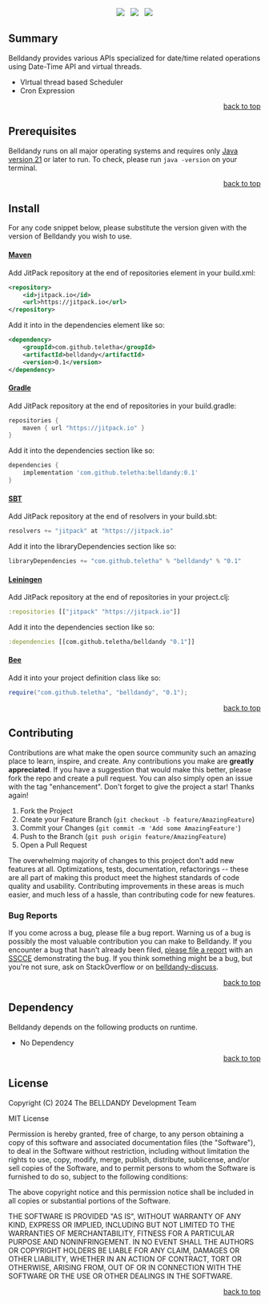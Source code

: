 <p align="center">
    <a href="https://docs.oracle.com/en/java/javase/21/"><img src="https://img.shields.io/badge/Java-Release%2021-green"/></a>
    <span>&nbsp;</span>
    <a href="https://jitpack.io/#teletha/belldandy"><img src="https://img.shields.io/jitpack/v/github/teletha/belldandy?label=Repository&color=green"></a>
    <span>&nbsp;</span>
    <a href="https://teletha.github.io/belldandy"><img src="https://img.shields.io/website.svg?down_color=red&down_message=CLOSE&label=Official%20Site&up_color=green&up_message=OPEN&url=https%3A%2F%2Fteletha.github.io%2Fbelldandy"></a>
</p>

## Summary
Belldandy provides various APIs specialized for date/time related operations using Date-Time API and virtual threads.

- VIrtual thread based Scheduler
- Cron Expression
<p align="right"><a href="#top">back to top</a></p>






## Prerequisites
Belldandy runs on all major operating systems and requires only [Java version 21](https://docs.oracle.com/en/java/javase/21/) or later to run.
To check, please run `java -version` on your terminal.
<p align="right"><a href="#top">back to top</a></p>

## Install
For any code snippet below, please substitute the version given with the version of Belldandy you wish to use.
#### [Maven](https://maven.apache.org/)
Add JitPack repository at the end of repositories element in your build.xml:
```xml
<repository>
    <id>jitpack.io</id>
    <url>https://jitpack.io</url>
</repository>
```
Add it into in the dependencies element like so:
```xml
<dependency>
    <groupId>com.github.teletha</groupId>
    <artifactId>belldandy</artifactId>
    <version>0.1</version>
</dependency>
```
#### [Gradle](https://gradle.org/)
Add JitPack repository at the end of repositories in your build.gradle:
```gradle
repositories {
    maven { url "https://jitpack.io" }
}
```
Add it into the dependencies section like so:
```gradle
dependencies {
    implementation 'com.github.teletha:belldandy:0.1'
}
```
#### [SBT](https://www.scala-sbt.org/)
Add JitPack repository at the end of resolvers in your build.sbt:
```scala
resolvers += "jitpack" at "https://jitpack.io"
```
Add it into the libraryDependencies section like so:
```scala
libraryDependencies += "com.github.teletha" % "belldandy" % "0.1"
```
#### [Leiningen](https://leiningen.org/)
Add JitPack repository at the end of repositories in your project.clj:
```clj
:repositories [["jitpack" "https://jitpack.io"]]
```
Add it into the dependencies section like so:
```clj
:dependencies [[com.github.teletha/belldandy "0.1"]]
```
#### [Bee](https://teletha.github.io/bee)
Add it into your project definition class like so:
```java
require("com.github.teletha", "belldandy", "0.1");
```
<p align="right"><a href="#top">back to top</a></p>


## Contributing
Contributions are what make the open source community such an amazing place to learn, inspire, and create. Any contributions you make are **greatly appreciated**.
If you have a suggestion that would make this better, please fork the repo and create a pull request. You can also simply open an issue with the tag "enhancement".
Don't forget to give the project a star! Thanks again!

1. Fork the Project
2. Create your Feature Branch (`git checkout -b feature/AmazingFeature`)
3. Commit your Changes (`git commit -m 'Add some AmazingFeature'`)
4. Push to the Branch (`git push origin feature/AmazingFeature`)
5. Open a Pull Request

The overwhelming majority of changes to this project don't add new features at all. Optimizations, tests, documentation, refactorings -- these are all part of making this product meet the highest standards of code quality and usability.
Contributing improvements in these areas is much easier, and much less of a hassle, than contributing code for new features.

### Bug Reports
If you come across a bug, please file a bug report. Warning us of a bug is possibly the most valuable contribution you can make to Belldandy.
If you encounter a bug that hasn't already been filed, [please file a report](https://github.com/teletha/belldandy/issues/new) with an [SSCCE](http://sscce.org/) demonstrating the bug.
If you think something might be a bug, but you're not sure, ask on StackOverflow or on [belldandy-discuss](https://github.com/teletha/belldandy/discussions).
<p align="right"><a href="#top">back to top</a></p>


## Dependency
Belldandy depends on the following products on runtime.
* No Dependency
<p align="right"><a href="#top">back to top</a></p>


## License
Copyright (C) 2024 The BELLDANDY Development Team

MIT License

Permission is hereby granted, free of charge, to any person obtaining a copy
of this software and associated documentation files (the "Software"), to deal
in the Software without restriction, including without limitation the rights
to use, copy, modify, merge, publish, distribute, sublicense, and/or sell
copies of the Software, and to permit persons to whom the Software is
furnished to do so, subject to the following conditions:

The above copyright notice and this permission notice shall be included in all
copies or substantial portions of the Software.

THE SOFTWARE IS PROVIDED "AS IS", WITHOUT WARRANTY OF ANY KIND, EXPRESS OR
IMPLIED, INCLUDING BUT NOT LIMITED TO THE WARRANTIES OF MERCHANTABILITY,
FITNESS FOR A PARTICULAR PURPOSE AND NONINFRINGEMENT. IN NO EVENT SHALL THE
AUTHORS OR COPYRIGHT HOLDERS BE LIABLE FOR ANY CLAIM, DAMAGES OR OTHER
LIABILITY, WHETHER IN AN ACTION OF CONTRACT, TORT OR OTHERWISE, ARISING FROM,
OUT OF OR IN CONNECTION WITH THE SOFTWARE OR THE USE OR OTHER DEALINGS IN THE
SOFTWARE.
<p align="right"><a href="#top">back to top</a></p>